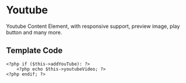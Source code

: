 # Youtube 

Youtube Content Element, with responsive support, preview image, play button and many more.

## Template Code

```
<?php if ($this->addYouTube): ?>
	<?php echo $this->youtubeVideo; ?>
<?php endif; ?>
```